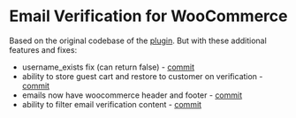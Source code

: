 # Email Verification for WooCommerce

Based on the original codebase of the [plugin](wp-plugins/email-verification-for-woocommerce). But with these additional features and fixes:

* username_exists fix (can return false) - [commit](https://github.com/creativelittledots/email-verification-for-woocommerce/commit/d7c618c967989a8f2b6ec1fc092043ea635eddb1)
* ability to store guest cart and restore to customer on verification - [commit](https://github.com/creativelittledots/email-verification-for-woocommerce/commit/c071ce73cd90baf2bca1f7146b8c6d5f511ba2a9)
* emails now have woocommerce header and footer - [commit](https://github.com/creativelittledots/email-verification-for-woocommerce/commit/af4b9affb88daf217e94a96d0f0806e2798021f2)
* ability to filter email verification content - [commit](https://github.com/creativelittledots/email-verification-for-woocommerce/commit/03bea9a1bf5de42ba1dc7d4d19fa6f5ff7b0cb7c)
